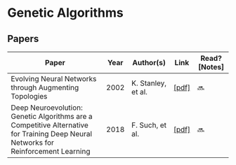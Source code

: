 # Genetic Algorithms

## Papers
Paper | Year | Author(s) | Link | Read? [Notes]
--- | --- | --- | --- | ---
Evolving Neural Networks through Augmenting Topologies | 2002 | K. Stanley, et al. | [[pdf]](http://nn.cs.utexas.edu/downloads/papers/stanley.ec02.pdf) | 🔜
Deep Neuroevolution: Genetic Algorithms are a Competitive Alternative for Training Deep Neural Networks for Reinforcement Learning | 2018 | F. Such, et al. | [[pdf]](https://arxiv.org/pdf/1712.06567.pdf) | 🔜
